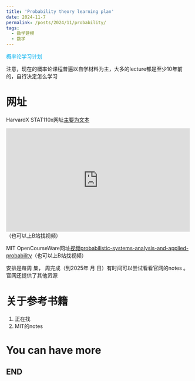 ```yaml
---
title: 'Probability theory learning plan'
date: 2024-11-7
permalink: /posts/2024/11/probability/
tags:
  - 数学建模
  - 数学
---
```


<font color="#00b0f0">概率论学习计划</font><br>

注意，现在的概率论课程普遍以自学材料为主，大多的lecture都是至少10年前的，自行决定怎么学习

网址
======

HarvardX STAT110x网址[主要为文本](https://learning.edx.org/course/course-v1:HarvardX+STAT110x+2T2024/home)
                     
<iframe width="500" height="281" src="https://www.youtube.com/embed/videoseries?list=PL2SOU6wwxB0uwwH80KTQ6ht66KWxbzTIo" frameborder="0" allowfullscreen></iframe>（也可以上B站找视频）
                     
MIT OpenCourseWare网址[视频probabilistic-systems-analysis-and-applied-probability](https://ocw.mit.edu/courses/6-041sc-probabilistic-systems-analysis-and-applied-probability-fall-2013/)（也可以上B站找视频）

安排是每周 集， 周完成（到2025年 月 日）有时间可以尝试看看官网的notes
。官网还提供了其他资源


关于参考书籍
======

1. 正在找
1. MIT的notes

You can have more
======

END
------

